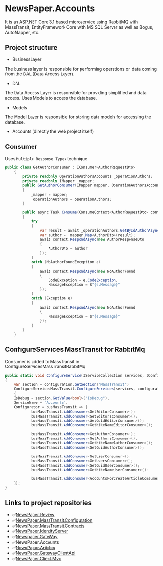 # NewsPaper.Accounts

It is an ASP.NET Core 3.1 based microservice using RabbitMQ with MassTransit, EntityFramework Core with MS SQL Server as well as Bogus, AutoMapper, etc.

## Project structure

- BusinessLayer

The business layer is responsible for performing operations on data coming from the DAL (Data Access Layer).
- DAL

The Data Access Layer is responsible for providing simplified and data access. Uses Models to access the database.
- Models

The Model Layer is responsible for storing data models for accessing the database.
- Accounts (directly the web project itself)

## Consumer 

Uses `Multiple Response Types` technique

```C#
public class GetAuthorConsumer : IConsumer<AuthorRequestDto>
    {
        private readonly OperationAuthorsAccounts _operationAuthors;
        private readonly IMapper _mapper;
        public GetAuthorConsumer(IMapper mapper, OperationAuthorsAccounts operationAuthors)
        {
            _mapper = mapper;
            _operationAuthors = operationAuthors;
        }

        public async Task Consume(ConsumeContext<AuthorRequestDto> context)
        {
            try
            {
                var result = await _operationAuthors.GetByIdAuthorAsync(context.Message.AuthorGuid);
                var author = _mapper.Map<AuthorDto>(result);
                await context.RespondAsync(new AuthorResponseDto
                {
                    AuthorDto = author
                });
            }
            catch (NoAuthorFoundException e)
            {
                await context.RespondAsync(new NoAuthorFound
                {
                    CodeException = e.CodeException,
                    MassageException = $"{e.Message}"
                });
            }
            catch (Exception e)
            {
                await context.RespondAsync(new NoAuthorFound
                {
                    MassageException = $"{e.Message}"
                });
            }
        }
    }
```

## ConfigureServices MassTransit for RabbitMq

Consumer is added to MassTransit in ConfigureServicesMassTransitRabbitMq

```C#
public static void ConfigureService(IServiceCollection services, IConfiguration configuration)
{
    var section = configuration.GetSection("MassTransit");
    ConfigureServicesMassTransit.ConfigureServices(services, configuration, new MassTransitConfiguration()
    {
    IsDebug = section.GetValue<bool>("IsDebug"),
    ServiceName = "Accounts",
    Configurator = busMassTransit => {
            busMassTransit.AddConsumer<GetEditorConsumer>();
            busMassTransit.AddConsumer<GetEditorsConsumer>();
            busMassTransit.AddConsumer<GetGuidEditorConsumer>();
            busMassTransit.AddConsumer<GetNikeNameEditorConsumer>();

            busMassTransit.AddConsumer<GetAuthorConsumer>();
            busMassTransit.AddConsumer<GetAuthorsConsumer>();
            busMassTransit.AddConsumer<GetNikeNameAuthorConsumer>();
            busMassTransit.AddConsumer<GetGuidAuthorConsumer>();

            busMassTransit.AddConsumer<GetUserConsumer>();
            busMassTransit.AddConsumer<GetUsersConsumer>();
            busMassTransit.AddConsumer<GetGuidUserConsumer>();
            busMassTransit.AddConsumer<GetNikeNameUserConsumer>();

            busMassTransit.AddConsumer<AccountsForCreateArticleConsumer>(); }
    });
}
```

## Links to project repositories
- :white_check_mark:[NewsPaper Review](https://github.com/PKravchenko-ki16/NewsPaper)
- :white_check_mark:[NewsPaper.MassTransit.Configuration](https://github.com/PKravchenko-ki16/NewsPaper.MassTransit.Configuration)
- :white_check_mark:[NewsPaper.MassTransit.Contracts](https://github.com/PKravchenko-ki16/NewsPaper.MassTransit.Contracts)
- :white_check_mark:[NewsPaper.IdentityServer](https://github.com/PKravchenko-ki16/NewsPaper.IdentityServer)
- :white_check_mark:[Newspaper.GateWay](https://github.com/PKravchenko-ki16/Newspaper.GateWay)
- :white_check_mark:NewsPaper.Accounts
- :white_check_mark:[NewsPaper.Articles](https://github.com/PKravchenko-ki16/NewsPaper.Articles)
- :white_check_mark:[NewsPaper.GatewayClientApi](https://github.com/PKravchenko-ki16/NewsPaper.GatewayClientApi)
- :white_check_mark:[NewsPaper.Client.Mvc](https://github.com/PKravchenko-ki16/NewsPaper.Client.Mvc)
